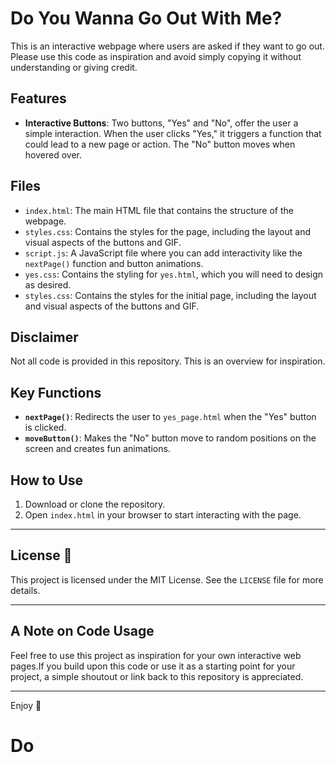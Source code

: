 # Do You Wanna Go Out With Me?

This is an interactive webpage where users are asked if they want to go out. Please use this code as inspiration and avoid simply copying it without understanding or giving credit.

## Features

- **Interactive Buttons**: Two buttons, "Yes" and "No", offer the user a simple interaction. When the user clicks "Yes," it triggers a function that could lead to a new page or action. The "No" button moves when hovered over.


## Files

- `index.html`: The main HTML file that contains the structure of the webpage.
- `styles.css`: Contains the styles for the page, including the layout and visual aspects of the buttons and GIF.
- `script.js`: A JavaScript file where you can add interactivity like the `nextPage()` function and button animations.
- `yes.css`: Contains the styling for `yes.html`, which you will need to design as desired.
- `styles.css`: Contains the styles for the initial page, including the layout and visual aspects of the buttons and GIF.

## Disclaimer
Not all code is provided in this repository. This is an overview for inspiration.

## Key Functions

- **`nextPage()`**: Redirects the user to `yes_page.html` when the "Yes" button is clicked.
- **`moveButton()`**: Makes the "No" button move to random positions on the screen and creates fun animations.

## How to Use

1. Download or clone the repository.
2. Open `index.html` in your browser to start interacting with the page.

---

## License 📄

This project is licensed under the MIT License. See the `LICENSE` file for more details.

---

## A Note on Code Usage

Feel free to use this project as inspiration for your own interactive web pages.If you build upon this code or use it as a starting point for your project, a simple shoutout or link back to this repository is appreciated.

---

Enjoy  💖
# Do
